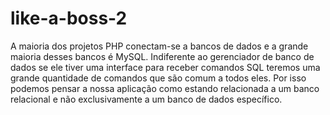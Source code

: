 # like-a-boss-2
A maioria dos projetos PHP conectam-se a bancos de dados e a grande maioria desses bancos é MySQL. Indiferente ao gerenciador de banco de dados se ele tiver uma interface para receber comandos SQL teremos uma grande quantidade de comandos que são comum a todos eles. Por isso podemos pensar a nossa aplicação como estando relacionada a um banco relacional e não exclusivamente a um banco de dados específico.
